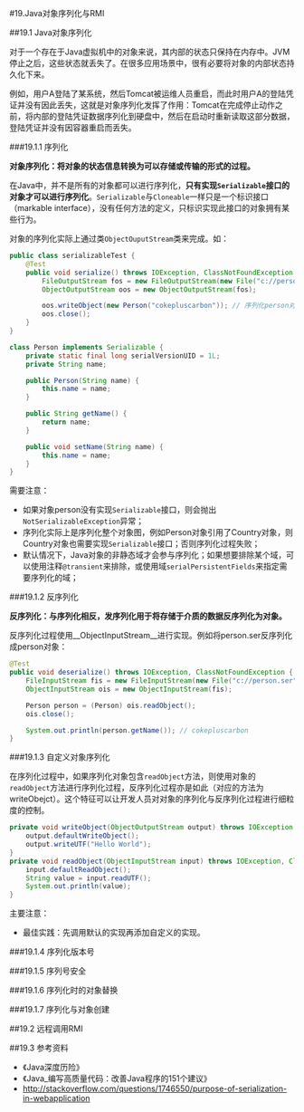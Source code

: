 #19.Java对象序列化与RMI

##19.1 Java对象序列化

对于一个存在于Java虚拟机中的对象来说，其内部的状态只保持在内存中。JVM停止之后，这些状态就丢失了。在很多应用场景中，很有必要将对象的内部状态持久化下来。

例如，用户A登陆了某系统，然后Tomcat被运维人员重启，而此时用户A的登陆凭证并没有因此丢失，这就是对象序列化发挥了作用：Tomcat在完成停止动作之前，将内部的登陆凭证数据序列化到硬盘中，然后在启动时重新读取这部分数据，登陆凭证并没有因容器重启而丢失。

###19.1.1 序列化

__对象序列化：将对象的状态信息转换为可以存储或传输的形式的过程。__

在Java中，并不是所有的对象都可以进行序列化，__只有实现`Serializable`接口的对象才可以进行序列化__。`Serializable`与`Cloneable`一样只是一个标识接口（markable interface），没有任何方法的定义，只标识实现此接口的对象拥有某些行为。

对象的序列化实际上通过类`ObjectOuputStream`类来完成。如：

```Java
public class serializableTest {
	@Test
	public void serialize() throws IOException, ClassNotFoundException {
		FileOutputStream fos = new FileOutputStream(new File("c://person.ser"));
		ObjectOutputStream oos = new ObjectOutputStream(fos);

		oos.writeObject(new Person("cokepluscarbon")); // 序列化person对象到硬盘中
		oos.close();
	}
}

class Person implements Serializable {
	private static final long serialVersionUID = 1L;
	private String name;

	public Person(String name) {
		this.name = name;
	}

	public String getName() {
		return name;
	}

	public void setName(String name) {
		this.name = name;
	}
}
```

需要注意：
 * 如果对象person没有实现`Serializable`接口，则会抛出`NotSerializableException`异常；
 * 序列化实际上是序列化整个对象图，例如Person对象引用了Country对象，则Country对象也需要实现`Serializable`接口；否则序列化过程失败；
 * 默认情况下，Java对象的非静态域才会参与序列化；如果想要排除某个域，可以使用注释`@transient`来排除，或使用域`serialPersistentFields`来指定需要序列化的域；

###19.1.2 反序列化

__反序列化：与序列化相反，发序列化用于将存储于介质的数据反序列化为对象。__

反序列化过程使用__ObjectInputStream__进行实现。例如将person.ser反序列化成person对象：

```Java
@Test
public void deserialize() throws IOException, ClassNotFoundException {
	FileInputStream fis = new FileInputStream(new File("c://person.ser"));
	ObjectInputStream ois = new ObjectInputStream(fis);

	Person person = (Person) ois.readObject();
	ois.close();

	System.out.println(person.getName()); // cokepluscarbon
}
```

###19.1.3 自定义对象序列化

在序列化过程中，如果序列化对象包含`readObject`方法，则使用对象的`readObject`方法进行序列化过程，反序列化过程亦是如此（对应的方法为writeObejct）。这个特征可以让开发人员对对象的序列化与反序列化过程进行细粒度的控制。

```Java
private void writeObject(ObjectOutputStream output) throws IOException {
	output.defaultWriteObject();
	output.writeUTF("Hello World");
}
private void readObject(ObjectInputStream input) throws IOException, ClassNotFoundException {
	input.defaultReadObject();
	String value = input.readUTF();
	System.out.println(value);
}
```

主要注意：

* 最佳实践：先调用默认的实现再添加自定义的实现。

###19.1.4 序列化版本号

###19.1.5 序列号安全

###19.1.6 序列化时的对象替换

###19.1.7 序列化与对象创建

##19.2 远程调用RMI

##19.3 参考资料
* 《Java深度历险》
* 《Java_编写高质量代码：改善Java程序的151个建议》
* http://stackoverflow.com/questions/1746550/purpose-of-serialization-in-webapplication
